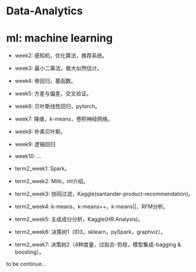 # Data-Analytics
# ml: machine learning

* week2: 感知机，优化算法，推荐系统。
* week3: 最小二乘法，极大似然估计。
* week4: 脊回归，基函数。
* week5: 方差与偏差，交叉验证。
* week6: 贝叶斯线性回归，pytorch。
* week7: 降维，k-means，卷积神经网络。
* week8: 朴素贝叶斯。
* week9: 逻辑回归
* week10: ...

* term2_week1: Spark。
* term2_week2: Mlib，ml介绍。
* term2_week3: 协同过滤，Kaggle(santander-product-recommendation)。
* term2_week4: k-means，k-means++，k-means||，RFM分析。
* term2_week5: 主成成分分析，Kaggle(HR Analysis)。
* term2_week6: 决策树1（ID3，sklearn，pySpark，graphviz）。
* term2_week7: 决策树2（4种度量，过拟合-剪枝，模型集成-bagging & boosting）。

to be continue...
